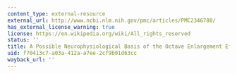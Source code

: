 ```yaml
---
content_type: external-resource
external_url: http://www.ncbi.nlm.nih.gov/pmc/articles/PMC2346780/
has_external_license_warning: true
license: https://en.wikipedia.org/wiki/All_rights_reserved
status: ''
title: A Possible Neurophysiological Basis of the Octave Enlargement Effect
uid: f70413c7-a03a-412a-a7ee-2cf9b01d63cc
wayback_url: ''
---
```

